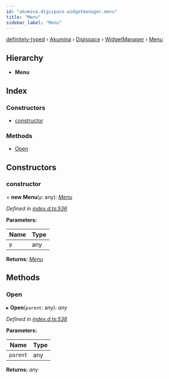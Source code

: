 ```yaml
---
id: "akumina.digispace.widgetmanager.menu"
title: "Menu"
sidebar_label: "Menu"
---
```


[definitely-typed](../index.md) › [Akumina](../modules/akumina.md) › [Digispace](../modules/akumina.digispace.md) › [WidgetManager](../modules/akumina.digispace.widgetmanager.md) › [Menu](akumina.digispace.widgetmanager.menu.md)

## Hierarchy

* **Menu**

## Index

### Constructors

* [constructor](akumina.digispace.widgetmanager.menu.md#constructor)

### Methods

* [Open](akumina.digispace.widgetmanager.menu.md#open)

## Constructors

###  constructor

\+ **new Menu**(`p`: any): *[Menu](akumina.digispace.widgetmanager.menu.md)*

*Defined in [index.d.ts:536](https://github.com/DefinitelyTyped/DefinitelyTyped/blob/0b97a539e8/types/akumina-core/index.d.ts#L536)*

**Parameters:**

Name | Type |
------ | ------ |
`p` | any |

**Returns:** *[Menu](akumina.digispace.widgetmanager.menu.md)*

## Methods

###  Open

▸ **Open**(`parent`: any): *any*

*Defined in [index.d.ts:538](https://github.com/DefinitelyTyped/DefinitelyTyped/blob/0b97a539e8/types/akumina-core/index.d.ts#L538)*

**Parameters:**

Name | Type |
------ | ------ |
`parent` | any |

**Returns:** *any*
